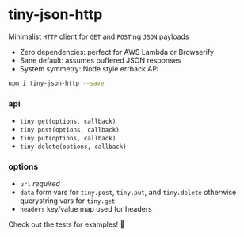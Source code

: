 # tiny-json-http

Minimalist `HTTP` client for `GET` and `POST`ing `JSON` payloads

- Zero dependencies: perfect for AWS Lambda or Browserify
- Sane default: assumes buffered JSON responses
- System symmetry: Node style errback API

```bash
npm i tiny-json-http --save
```

### api

- `tiny.get(options, callback)`
- `tiny.post(options, callback)`
- `tiny.put(options, callback)`
- `tiny.delete(options, callback)`

### options

- `url` *required*
- `data` form vars for `tiny.post`, `tiny.put`, and `tiny.delete` otherwise querystring vars for `tiny.get`
- `headers` key/value map used for headers

Check out the tests for examples! :heart_decoration:
